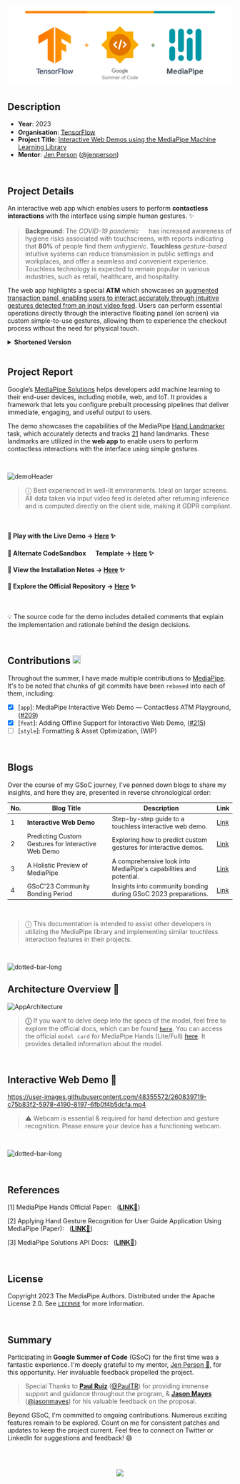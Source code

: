 <p align="center">
  <img src="assets/Header.png">
</p>

## Description

- **Year**: 2023 <br/>
- **Organisation**: [TensorFlow](https://www.tensorflow.org) <img src="https://github.com/google/mediapipe/assets/48355572/5205ea50-174c-4bb3-b2e9-b4564ad1a9c7" width="14.5px" height="15.5px">
- **Project Title**: [Interactive Web Demos using the MediaPipe Machine Learning Library](https://summerofcode.withgoogle.com/programs/2023/projects/pd9KgnNP)
- **Mentor**: [Jen Person](https://www.linkedin.com/in/jennifer-person) ([@jenperson](https://github.com/jenperson))


<br/> 

## Project Details
An interactive web app which enables users to perform **contactless interactions** with the interface using simple human gestures. ✨

> **Background**: The *COVID-19 pandemic* <img src="https://github.com/google/mediapipe/assets/48355572/8c2b1254-5323-4742-b0ec-f4a7c2232dfd" width="14.5px" height="15.5px"> has increased awareness of hygiene risks associated with touchscreens, with reports indicating that **80%** of people find them *unhygienic*. **Touchless** *gesture-based* intuitive systems can reduce transmission in public settings and workplaces, and offer a seamless and convenient experience. Touchless technology is expected to remain popular in various industries, such as retail, healthcare, and hospitality. 

The web app highlights a special **ATM** which showcases an <ins>augmented transaction panel, enabling users to interact accurately through intuitive gestures detected from an input video feed</ins>. Users can perform essential operations directly through the interactive floating panel (on screen) via custom simple-to-use gestures, allowing them to experience the checkout process without the need for physical touch. <br/>



<details><summary><b>Shortened Version <img src="https://user-images.githubusercontent.com/48355572/234978665-08b7d16e-dace-479a-a061-478972c43f6b.gif" width="14px" height="14px"></b></summary><br/>In a rapidly evolving technological landscape, the aftermath of the COVID-19 pandemic has amplified concerns regarding hygiene and touch-based interactions. With **80%** of individuals deeming public touchscreens *unhygienic*, there is a compelling need for innovative solutions. Enter touchless gesture-based systems, poised to reshape industries and public spaces. Seamlessly aligning with the post-pandemic era, this technology offers intuitive and convenient interactions. From **ATMs** and airports to healthcare and retail, touchless interactions are on the brink of becoming ubiquitous. This project directly addresses these changing expectations by harnessing the power of the MediaPipe [Hand Landmarker](https://developers.google.com/mediapipe/api/solutions/js/tasks-vision.handlandmarker) task from MediaPipe Solutions. By precisely detecting [21](https://developers.google.com/mediapipe/solutions/vision/hand_landmarker#models) key hand landmarks, this technology powers an interactive web application enabling users to effortlessly engage with interfaces through contactless gestures. Designed for optimal performance in well-lit environments and on larger screens, this project embodies the future of safer, more advanced interactions.</details>



<br/>


## Project Report

Google’s [MediaPipe Solutions](https://developers.google.com/mediapipe/solutions/guide) helps developers add machine learning to their end-user devices, including mobile, web, and IoT. It provides a framework that lets you configure prebuilt processing pipelines that deliver immediate, engaging, and useful output to users.

The demo showcases the capabilities of the MediaPipe [Hand Landmarker](https://developers.google.com/mediapipe/api/solutions/js/tasks-vision.handlandmarker) task, which accurately detects and tracks [21](https://developers.google.com/mediapipe/solutions/vision/hand_landmarker#models) hand landmarks. These landmarks are utilized in the **web app** to enable users to perform contactless interactions with the interface using simple gestures.

<br/>

![demoHeader](https://user-images.githubusercontent.com/48355572/263637727-4f15f4cf-3786-4914-8734-7dcf258f0429.png)

> ⓘ Best experienced in well-lit environments. Ideal on larger screens. All data taken via input video feed is deleted after returning inference and is computed directly on the client side, making it GDPR compliant.

<br/>

#### 🔸 Play with the Live Demo → [**Here**](https://atm-playground.netlify.app) ✨
#### 🔸 Alternate CodeSandbox <img src="https://user-images.githubusercontent.com/48355572/263678308-90ed1881-a6f6-4453-842e-67200c44f970.png" width="14.5px" height="14.5px"> Template → [**Here**](https://codesandbox.io/p/sandbox/quizzical-neco-svhglk) ✨
#### 🔸 View the Installation Notes → [**Here**](https://github.com/googlesamples/mediapipe/blob/main/tutorials/atm_playground/README.md#installation) ✨
#### 🔸 Explore the Official Repository → [**Here**](https://github.com/googlesamples/mediapipe/tree/main/tutorials/atm_playground) ✨


<br/>

💡 The source code for the demo includes detailed comments that explain the implementation and rationale behind the design decisions. 

<br/>

## Contributions <img src="https://user-images.githubusercontent.com/48355572/263670717-89cefc3e-346f-4b89-9f3a-36d7f14bb25c.png" width="18.5px" height="20px">
Throughout the summer, I have made multiple contributions to [MediaPipe](https://github.com/googlesamples/mediapipe). It's to be noted that chunks of git commits have been `rebased` into each of them, including:

- [x] [`app`]: MediaPipe Interactive Web Demo — Contactless ATM Playground, ([#209](https://github.com/googlesamples/mediapipe/pull/209))
- [x] [`feat`]: Adding Offline Support for Interactive Web Demo, ([#215](https://github.com/googlesamples/mediapipe/pull/215))
- [ ] [`style`]: Formatting & Asset Optimization, (WIP)

<br/>


## Blogs
Over the course of my GSoC journey, I've penned down blogs to share my insights, and here they are, presented in reverse chronological order:

| No. | Blog Title                                                  | Description                                                           | Link                                                                                     |
|-----|------------------------------------------------------------|-----------------------------------------------------------------------|------------------------------------------------------------------------------------------|
| 1   | **Interactive Web Demo** <img src="https://user-images.githubusercontent.com/48355572/263672801-5929885f-9227-4be3-a686-ea3fbeff13d2.gif" width="12.5px" height="12.5px">                                       | Step-by-step guide to a touchless interactive web demo.               | [Link](https://blog.neilblaze.live/interactive-web-demo/)                              |
| 2   | Predicting Custom Gestures for Interactive Web Demo        | Exploring how to predict custom gestures for interactive demos.      | [Link](https://blog.neilblaze.live/predicting-custom-gestures-for-interactive-web-demo/) |
| 3   | A Holistic Preview of MediaPipe                            | A comprehensive look into MediaPipe's capabilities and potential.    | [Link](https://blog.neilblaze.live/a-holistic-preview-of-mediapipe/)                   |
| 4   | GSoC'23 Community Bonding Period                           | Insights into community bonding during GSoC 2023 preparations.      | [Link](https://blog.neilblaze.live/gsoc'23-community-bonding-period)                   |

<br/>

> ⓘ This documentation is intended to assist other developers in utilizing the MediaPipe library and implementing similar touchless interaction features in their projects.

<br/>



![dotted-bar-long](https://user-images.githubusercontent.com/48355572/263612162-32246a50-238b-48d7-aa6d-f1562b04ce3a.png)

## Architecture Overview 🔻

![AppArchitecture](https://user-images.githubusercontent.com/48355572/263662302-c6f096a8-01dd-4b38-ab61-04b85e8c91fb.png)

> **ⓘ** If you want to delve deep into the specs of the model, feel free to explore the official docs, which can be found [`here`](https://developers.google.com/mediapipe/solutions/vision/hand_landmarker#models). You can access the official `model card` for MediaPipe Hands (Lite/Full) [here](https://drive.google.com/file/d/1-rmIgTfuCbBPW_IFHkh3f0-U_lnGrWpg/view). It provides detailed information about the model.

<br/>

## Interactive Web Demo 🔻

https://user-images.githubusercontent.com/48355572/260839719-c75b83f2-5978-4190-8197-6fb0f4b5dcfa.mp4

> ⚠️ Webcam is essential & required for hand detection and gesture recognition. Please ensure your device has a functioning webcam.

<br/>

![dotted-bar-long](https://user-images.githubusercontent.com/48355572/263612162-32246a50-238b-48d7-aa6d-f1562b04ce3a.png)



<br/>



## References

[1] MediaPipe Hands Official Paper: &nbsp; ([**LINK**🔗](https://arxiv.org/pdf/2006.10214.pdf))

[2] Applying Hand Gesture Recognition for User Guide Application Using MediaPipe (Paper): &nbsp; ([**LINK**🔗](https://www.researchgate.net/publication/357216549_Applying_Hand_Gesture_Recognition_for_User_Guide_Application_Using_MediaPipe))

[3] MediaPipe Solutions API Docs: &nbsp; ([**LINK**🔗](https://developers.google.com/mediapipe/api/solutions/js/tasks-vision.handlandmarker))


<br/>



## License 
Copyright 2023 The MediaPipe Authors. Distributed under the Apache License 2.0. See [`LICENSE`](https://github.com/Neilblaze/GSOC-23/blob/main/Interactive%20Demo/LICENSE) for more information.

<br/>



## Summary

Participating in **Google Summer of Code** (GSoC) for the first time was a fantastic experience. I'm deeply grateful to my mentor, [Jen Person 👩](https://github.com/jenperson), for this opportunity. Her invaluable feedback propelled the project. 

> Special Thanks to [**Paul Ruiz**](https://www.linkedin.com/in/paultruiz) ([@PaulTR](https://github.com/PaulTR)) for providing immense support and guidance throughout the program, & [**Jason Mayes**](https://www.linkedin.com/in/creativetech) ([@jasonmayes](https://github.com/jasonmayes)) for his valuable feedback on the proposal.

Beyond GSoC, I'm committed to ongoing contributions. Numerous exciting features remain to be explored. Count on me for consistent patches and updates to keep the project current. Feel free to connect on Twitter or LinkedIn for suggestions and feedback! 😄


<br/><br/>
<p align='center'>
<a href="https://atm-playground.netlify.app"><img height="23" src="https://user-images.githubusercontent.com/48355572/263659103-363b80e1-89f1-485b-b2d4-2d010458c1a5.png"></a>
</p>

